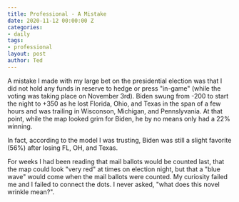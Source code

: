 ```yaml
---
title: Professional - A Mistake
date: 2020-11-12 00:00:00 Z
categories:
- daily
tags:
- professional
layout: post
author: Ted
---
```


A mistake I made with my large bet on the presidential election was that I did not hold any funds in reserve to hedge or press "in-game" (while the voting was taking place on November 3rd). Biden swung from -200 to start the night to +350 as he lost Florida, Ohio, and Texas in the span of a few hours and was trailing in Wisconson, Michigan, and Pennslyvania. At that point, while the map looked grim for Biden, he by no means only had a 22% winning. 

In fact, according to the model I was trusting, Biden was still a slight favorite (56%) after losing FL, OH, and Texas. 

For weeks I had been reading that mail ballots would be counted last, that the map could look "very red" at times on election night, but that a "blue wave" would come when the mail ballots were counted. My curiosity failed me and I failed to connect the dots. I never asked, "what does this novel wrinkle mean?". 
